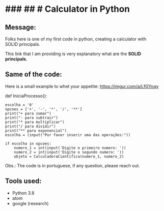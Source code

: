 # ### ## # Calculator in Python

## Message:
Folks here is one of my first code in python, creating a calculator with SOLID principals.

This link that I am providing is very explanatory what are the  **SOLID principals**.

## Same of the code:
Here is a small example to whet your appetite:
https://imgur.com/a/LfGYoqy

def IniciaProcesso():

    escolha = '0'
    opcoes = ['+', '-', '*', '/', '**']
    print("+ para somar")
    print("- para subtrair")
    print("* para multiplicar")
    print("/ para dividir")
    print("** para exponencial")
    escolha = (input("Por favor inserir uma das operações:"))

    if escolha in opcoes:
        numero_1 = int(input('Digite o primeiro numero: '))
        numero_2 = int(input('Digite o segundo numero: '))
        objeto = CalculadoraCientifica(numero_1, numero_2)


Obs.: The code is in portuguese, if any question, please reach out.

## Tools used:
- Python 3.8
- atom
- google (research)
